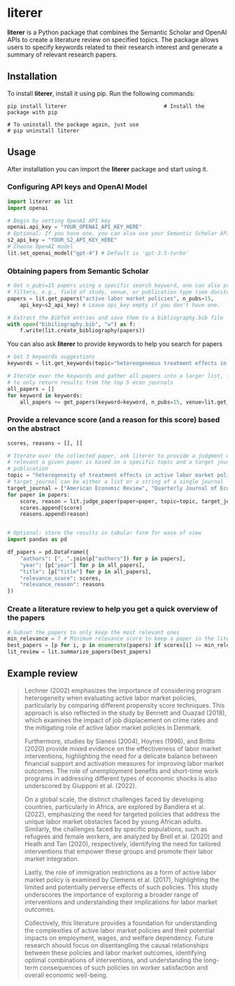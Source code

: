 # literer
**literer** is a Python package that combines the Semantic Scholar and OpenAI APIs to create a literature review on specified topics. The package allows users to specify keywords related to their research interest and generate a summary of relevant research papers.

## Installation
To install **literer**, install it using pip. Run the following commands:

```
pip install literer                               # Install the package with pip

# To uninstall the package again, just use
# pip uninstall literer
```

## Usage
After installation you can import the **literer** package and start using it.

### Configuring API keys and OpenAI Model
```python
import literer as lit
import openai

# Begin by setting OpenAI API key
openai.api_key = "YOUR_OPENAI_API_KEY_HERE"
# Optional: If you have one, you can also use your Semantic Scholar API key
s2_api_key = "YOUR_S2_API_KEY_HERE"
# Choose OpenAI model
lit.set_openai_model("gpt-4") # Default is 'gpt-3.5-turbo'
``` 

### Obtaining papers from Semantic Scholar

```python
# Get n_pubs=15 papers using a specific search keyword, one can also provide further
# filters, e.g., field of study, venue, or publication type (see docstring)
papers = lit.get_papers("active labor market policies", n_pubs=15,
    api_key=s2_api_key) # Leave api_key empty if you don't have one.

# Extract the BibTeX entries and save them to a bibliography.bib file
with open("bibiliography.bib", "w") as f:
    f.write(lit.create_bibliography(papers))
```

You can also ask **literer** to provide keywords to help you search for papers
```python
# Get 3 keywords suggestions
keywords = lit.get_keywords(topic="hetereogeneous treatment effects in active labor market policies", n_keywords=3)

# Iterate over the keywords and gather all papers into a larger list, filter
# to only return results from the top 5 econ journals
all_papers = []
for keyword in keywords:
    all_papers += get_papers(keyword=keyword, n_pubs=15, venue=lit.get_top_journals("Economics"))
```

### Provide a relevance score (and a reason for this score) based on the abstract
```python
scores, reasons = [], [] 

# Iterate over the collected paper, ask literer to provide a judgment of how
# relevant a given paper is based on a specific topic and a target journal for
# publication
topic = "heterogeneity of treatment effects in active labor market policies"
# target_journal can be either a list or a string of a single journal
target_journal = ["American Economic Review", "Quarterly Journal of Economics"]
for paper in papers:
    score, reason = lit.judge_paper(paper=paper, topic=topic, target_journal=target_journal)
    scores.append(score)
    reasons.append(reason)


# Optional: store the results in tabular form for ease of view
import pandas as pd

df_papers = pd.DataFrame({
    "authors": [", ".join(p["authors"]) for p in papers],
    "year": [p["year"] for p in all_papers],
    "title": [p["title"] for p in all_papers],
    "relevance_score": scores,
    "relevance_reason": reasons 
})
```

### Create a literature review to help you get a quick overview of the papers
```python
# Subset the papers to only keep the most relevant ones
min_relevance = 7 # Minimum relevance score to keep a paper in the literature review
best_papers = [p for i, p in enumerate(papers) if scores[i] >= min_relevance]
lit_review = lit.summarize_papers(best_papers)
```


## Example review

> Lechner (2002) emphasizes the importance of considering program heterogeneity when evaluating active labor market policies, particularly by comparing different propensity score techniques. This approach is also reflected in the study by Bennett and Ouazad (2018), which examines the impact of job displacement on crime rates and the mitigating role of active labor market policies in Denmark.
>
> Furthermore, studies by Sianesi (2004), Hoynes (1996), and Britto (2020) provide mixed evidence on the effectiveness of labor market interventions, highlighting the need for a delicate balance between financial support and activation measures for improving labor market outcomes. The role of unemployment benefits and short-time work programs in addressing different types of economic shocks is also underscored by Giupponi et al. (2022).
>
> On a global scale, the distinct challenges faced by developing countries, particularly in Africa, are explored by Bandiera et al. (2022), emphasizing the need for targeted policies that address the unique labor market obstacles faced by young African adults. Similarly, the challenges faced by specific populations, such as refugees and female workers, are analyzed by Brell et al. (2020) and Heath and Tan (2020), respectively, identifying the need for tailored interventions that empower these groups and promote their labor market integration.
>
> Lastly, the role of immigration restrictions as a form of active labor market policy is examined by Clemens et al. (2017), highlighting the limited and potentially perverse effects of such policies. This study underscores the importance of exploring a broader range of interventions and understanding their implications for labor market outcomes.
>
> Collectively, this literature provides a foundation for understanding the complexities of active labor market policies and their potential impacts on employment, wages, and welfare dependency. Future research should focus on disentangling the causal relationships between these policies and labor market outcomes, identifying optimal combinations of interventions, and understanding the long-term consequences of such policies on worker satisfaction and overall economic well-being.